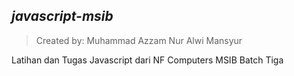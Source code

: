 ## _javascript-msib_

> Created by: Muhammad Azzam Nur Alwi Mansyur

Latihan dan Tugas Javascript dari NF Computers MSIB Batch Tiga